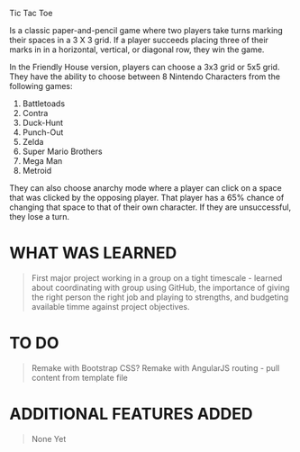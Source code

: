 Tic Tac Toe

Is a classic paper-and-pencil game where two players take turns marking their spaces in a 3 X 3 grid.  If a player
succeeds placing three of their marks in in a horizontal, vertical, or diagonal row, they win the game.

In the Friendly House version, players can choose a 3x3 grid or 5x5 grid.  They have the ability to choose between 8
 Nintendo Characters from the following games:
1) Battletoads
2) Contra
3) Duck-Hunt
4) Punch-Out
5) Zelda
6) Super Mario Brothers
7) Mega Man
8) Metroid

They can also choose anarchy mode where a player can click on a space that was clicked by the opposing player.  That
player has a 65% chance of changing that space to that of their own character.  If they are unsuccessful, they lose a
turn.

# WHAT WAS LEARNED
>   First major project working in a group on a tight timescale - learned about coordinating with group using GitHub,
>   the importance of giving the right person the right job and playing to strengths, and budgeting available timme against project objectives.

# TO DO
> Remake with Bootstrap CSS?
> Remake with AngularJS routing - pull content from template file

# ADDITIONAL FEATURES ADDED
> None Yet